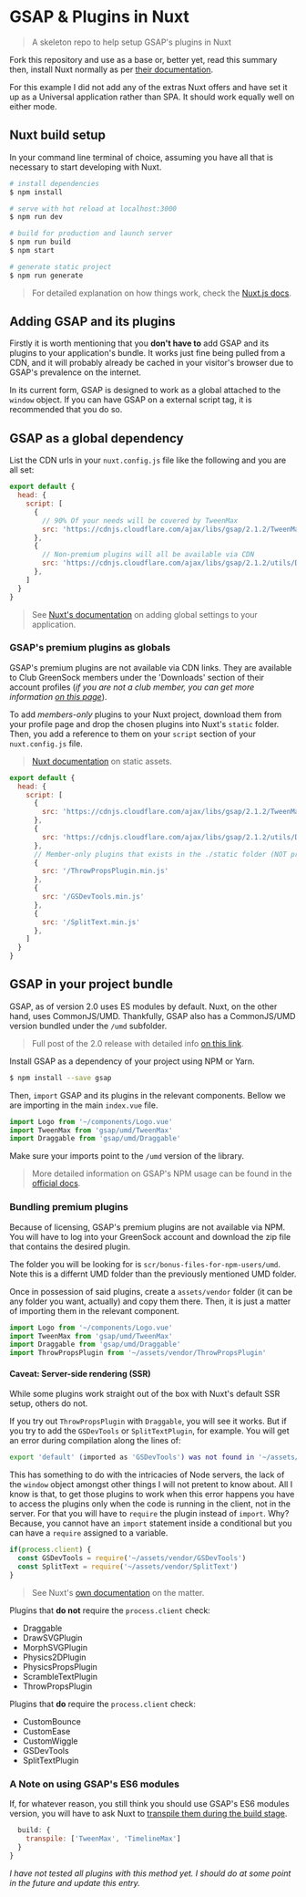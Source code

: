# GSAP & Plugins in Nuxt

> A skeleton repo to help setup GSAP&#39;s plugins in Nuxt

Fork this repository and use as a base or, better yet, read this summary then,
 install Nuxt normally as per [their documentation](https://nuxtjs.org/).

For this example I did not add any of the extras Nuxt offers and have set it up as a Universal application rather than SPA. It should work equally well on either mode.

## Nuxt build setup

In your command line terminal of choice, assuming you have all that is necessary to start developing with Nuxt.

``` bash
# install dependencies
$ npm install

# serve with hot reload at localhost:3000
$ npm run dev

# build for production and launch server
$ npm run build
$ npm start

# generate static project
$ npm run generate
```

> For detailed explanation on how things work, check the [Nuxt.js docs](https://nuxtjs.org).

## Adding GSAP and its plugins

Firstly it is worth mentioning that you **don&#39;t have to** add GSAP and its plugins to your application&#39;s bundle. It works just fine being pulled from a CDN, and it will probably already be cached in your visitor&#39;s browser due to GSAP&#39;s prevalence on the internet.

In its current form, GSAP is designed to work as a global attached to the `window` object. If you can have GSAP on a external script tag, it is recommended that you do so.

## GSAP as a global dependency

List the CDN urls in your `nuxt.config.js` file like the following and you are all set:

``` javascript
export default {
  head: {
    script: [
      {
        // 90% Of your needs will be covered by TweenMax
        src: 'https://cdnjs.cloudflare.com/ajax/libs/gsap/2.1.2/TweenMax.min.js'
      },
      {
        // Non-premium plugins will all be available via CDN
        src: 'https://cdnjs.cloudflare.com/ajax/libs/gsap/2.1.2/utils/Draggable.min.js'
      },
    ]
  }
}
```

> See [Nuxt&#39;s documentation](https://nuxtjs.org/faq#global-settings) on adding global settings to your application.

### GSAP&#39;s premium plugins as globals

GSAP&#39;s premium plugins are not available via CDN links. They are available to Club GreenSock members under the &#39;Downloads&#39; section of their account profiles (_if you are not a club member, you can get more information [on this page](https://greensock.com/club/)_).

To add _members-only_ plugins to your Nuxt project, download them from your profile page and drop the chosen plugins into Nuxt&#39;s `static` folder. Then, you add a reference to them on your `script` section of your `nuxt.config.js` file.

> [Nuxt documentation](https://nuxtjs.org/guide/assets#static) on static assets.


``` javascript
export default {
  head: {
    script: [
      {
        src: 'https://cdnjs.cloudflare.com/ajax/libs/gsap/2.1.2/TweenMax.min.js'
      },
      {
        src: 'https://cdnjs.cloudflare.com/ajax/libs/gsap/2.1.2/utils/Draggable.min.js'
      },
      // Member-only plugins that exists in the ./static folder (NOT present in this repository)
      {
        src: '/ThrowPropsPlugin.min.js'
      },
      {
        src: '/GSDevTools.min.js'
      },
      {
        src: '/SplitText.min.js'
      },
    ]
  }
}
```

## GSAP in your project bundle

GSAP, as of version 2.0 uses ES modules by default. Nuxt, on the other hand, uses CommonJS/UMD. Thankfully, GSAP also has a CommonJS/UMD version bundled under the `/umd` subfolder.

> Full post of the 2.0 release with detailed info [on this link](https://greensock.com/2-0-0/).

Install GSAP as a dependency of your project using NPM or Yarn.

``` bash
$ npm install --save gsap
```

Then, `import` GSAP and its plugins in the relevant components. Bellow we are importing in the main `index.vue` file.

``` javascript
import Logo from '~/components/Logo.vue'
import TweenMax from 'gsap/umd/TweenMax'
import Draggable from 'gsap/umd/Draggable'
```

Make sure your imports point to the `/umd` version of the library.

> More detailed information on GSAP&#39;s NPM usage can be found in the [official docs](https://greensock.com/docs/NPMUsage).

### Bundling premium plugins

Because of licensing, GSAP&#39;s premium plugins are not available via NPM. You will have to log into your GreenSock account and download the zip file that contains the desired plugin.

The folder you will be looking for is `scr/bonus-files-for-npm-users/umd`. Note this is a differnt UMD folder than the previously mentioned UMD folder.

Once in possession of said plugins, create a `assets/vendor` folder (it can be any folder you want, actually) and copy them there. Then, it is just a matter of importing them in the relevant component.

``` javascript
import Logo from '~/components/Logo.vue'
import TweenMax from 'gsap/umd/TweenMax'
import Draggable from 'gsap/umd/Draggable'
import ThrowPropsPlugin from '~/assets/vendor/ThrowPropsPlugin'
```

#### Caveat: Server-side rendering (SSR)

While some plugins work straight out of the box with Nuxt&#39;s default SSR setup, others do not.

If you try out `ThrowPropsPlugin` with `Draggable`, you will see it works. But if you try to add the `GSDevTools` or `SplitTextPlugin`, for example. You will get an error during compilation along the lines of:

```bash
export 'default' (imported as 'GSDevTools') was not found in '~/assets/vendor/GSDevTools
```

This has something to do with the intricacies of Node servers, the lack of the `window` object amongst other things I will not pretent to know about. All I know is that, to get those plugins to work when this error happens you have to access the plugins only when the code is running in the client, not in the server. For that you will have to `require` the plugin instead of `import`. Why? Because, you cannot have an `import` statement inside a conditional but you can have a `require` assigned to a variable.

``` javascript
if(process.client) {
  const GSDevTools = require('~/assets/vendor/GSDevTools')
  const SplitText = require('~/assets/vendor/SplitText')
}
```

> See Nuxt&#39;s [own documentation](https://nuxtjs.org/faq/window-document-undefined#window-or-document-undefined-) on the matter.

Plugins that **do not** require the `process.client` check:

- Draggable
- DrawSVGPlugin
- MorphSVGPlugin
- Physics2DPlugin
- PhysicsPropsPlugin
- ScrambleTextPlugin
- ThrowPropsPlugin

Plugins that **do** require the `process.client` check:

- CustomBounce
- CustomEase
- CustomWiggle
- GSDevTools
- SplitTextPlugin

### A Note on using GSAP&#39;s ES6 modules

If, for whatever reason, you still think you should use GSAP&#39;s ES6 modules version, you will have to ask Nuxt to [transpile them during the build stage](https://nuxtjs.org/guide/plugins/#es6-plugins).

``` javascript
  build: {
    transpile: ['TweenMax', 'TimelineMax']
  }
}
```

_I have not tested all plugins with this method yet. I should do at some point in the future and update this entry._
